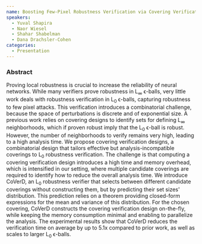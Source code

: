 ```yaml
---
name: Boosting Few-Pixel Robustness Verification via Covering Verification Designs
speakers:
  - Yuval Shapira
  - Naor Wiesel
  - Shahar Shabelman
  - Dana Drachsler-Cohen
categories:
  - Presentation
---
```


### Abstract

Proving local robustness is crucial to increase the reliability of neural networks. While many verifiers prove robustness in L<sub>∞</sub> ϵ-balls, very little work deals with robustness verification in L<sub>0</sub> ϵ-balls, capturing robustness to few pixel attacks. This verification introduces a combinatorial challenge, because the space of perturbations is discrete and of exponential size. A previous work relies on covering designs to identify sets for defining L<sub>∞</sub> neighborhoods, which if proven robust imply that the L<sub>0</sub> ϵ-ball is robust. However, the number of neighborhoods to verify remains very high, leading to a high analysis time. We propose covering verification designs, a combinatorial design that tailors effective but analysis-incompatible coverings to L<sub>0</sub> robustness verification. The challenge is that computing a covering verification design introduces a high time and memory overhead, which is intensified in our setting, where multiple candidate coverings are required to identify how to reduce the overall analysis time. We introduce CoVerD, an L<sub>0</sub> robustness verifier that selects between different candidate coverings without constructing them, but by predicting their set sizes' distribution. This prediction relies on a theorem providing closed-form expressions for the mean and variance of this distribution. For the chosen covering, CoVerD constructs the covering verification design on-the-fly, while keeping the memory consumption minimal and enabling to parallelize the analysis. The experimental results show that CoVerD reduces the verification time on average by up to 5.1x compared to prior work, as well as scales to larger L<sub>0</sub> ϵ-balls.
